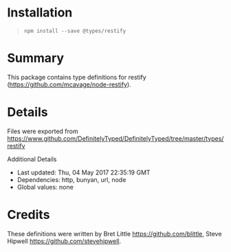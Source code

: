 # Installation
> `npm install --save @types/restify`

# Summary
This package contains type definitions for restify (https://github.com/mcavage/node-restify).

# Details
Files were exported from https://www.github.com/DefinitelyTyped/DefinitelyTyped/tree/master/types/restify

Additional Details
 * Last updated: Thu, 04 May 2017 22:35:19 GMT
 * Dependencies: http, bunyan, url, node
 * Global values: none

# Credits
These definitions were written by Bret Little <https://github.com/blittle>, Steve Hipwell <https://github.com/stevehipwell>.
